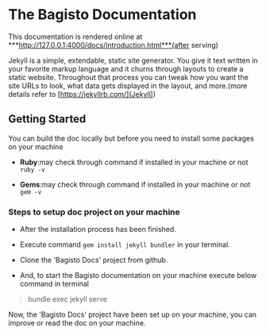 # The Bagisto Documentation

This documentation is rendered online at ***http://127.0.0.1:4000/docs/introduction.html***(after serving)

Jekyll is a simple, extendable, static site generator. You give it text written in your favorite markup language and it churns through layouts to create a static website. Throughout that process you can tweak how you want the site URLs to look, what data gets displayed in the layout, and more.(more details refer to [https://jekyllrb.com/](Jekyll))

## Getting Started

You can build the doc locally but before you need to install some packages on your machine

* **Ruby**:may check through command if installed in your machine or not `ruby -v`

* **Gems**:may check through command if installed in your machine or not `gem -v`

### Steps to setup doc project on your machine

* After the installation process has been finished.

* Execute command `gem install jekyll bundler` in your terminal.

* Clone the 'Bagisto Docs' project from github.

* And, to start the Bagisto documentation on your machine execute below command in terminal

>bundle exec jekyll serve

Now, the 'Bagisto Docs' project have been set up on your machine, you can improve or read the doc on your machine.